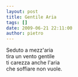 ```yaml
---
layout: post
title: Gentile Aria
tags: []
date: 2009-06-21 22:11:00
author: pietro
---
```

Seduto a mezz'aria<br/>tira un vento gentile<br/>ti carezza anche l'aria<br/>che soffiare non vuole.
